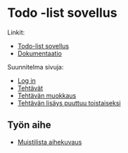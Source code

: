 # Todo -list sovellus

Linkit:

* [Todo-list sovellus](https://nooramar.users.cs.helsinki.fi/tsoha)
* [Dokumentaatio](https://github.com/7rxyk/Tsoha-Bootstrap/blob/master/doc/dokumentaatio.pdf)

Suunnitelma sivuja:

* [Log in](https://nooramar.users.cs.helsinki.fi/tsoha/login)
* [Tehtävät](https://nooramar.users.cs.helsinki.fi/tsoha/todolist)
* [Tehtävän muokkaus](http://nooramar.users.cs.helsinki.fi/tsoha/task/modify)
* [Tehtävän lisäys puuttuu toistaiseksi](https://nooramar.users.cs.helsinki.fi/tsoha)


## Työn aihe

* [Muistilista aihekuvaus](http://advancedkittenry.github.io/suunnittelu_ja_tyoymparisto/aiheet/Muistilista.html) 
